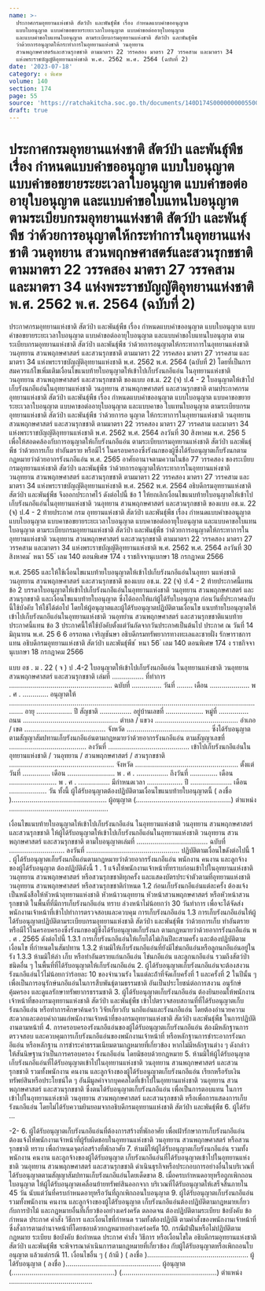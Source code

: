 ```yaml
---
name: >-
  ประกาศกรมอุทยานแห่งชาติ สัตว์ป่า และพันธ์ุพืช เรื่อง กำหนดแบบคำขออนุญาต
  แบบใบอนุญาต แบบคำขอขยายระยะเวลาใบอนุญาต แบบคำขอต่ออายุใบอนุญาต
  และแบบคำขอใบแทนใบอนุญาต ตามระเบียบกรมอุทยานแห่งชาติ สัตว์ป่า และพันธ์ุพืช
  ว่าด้วยการอนุญาตให้กระทำการในอุทยานแห่งชาติ วนอุทยาน
  สวนพฤกษศาสตร์และสวนรุกขชาติ ตามมาตรา 22 วรรคสอง มาตรา 27 วรรคสาม และมาตรา 34
  แห่งพระราชบัญญัติอุทยานแห่งชาติ พ.ศ. 2562 พ.ศ. 2564 (ฉบับที่ 2)
date: '2023-07-18'
category: ง พิเศษ
volume: 140
section: 174
page: 55
source: 'https://ratchakitcha.soc.go.th/documents/140D174S0000000005500.pdf'
draft: true
---
```


# ประกาศกรมอุทยานแห่งชาติ สัตว์ป่า และพันธ์ุพืช เรื่อง กำหนดแบบคำขออนุญาต แบบใบอนุญาต แบบคำขอขยายระยะเวลาใบอนุญาต แบบคำขอต่ออายุใบอนุญาต และแบบคำขอใบแทนใบอนุญาต ตามระเบียบกรมอุทยานแห่งชาติ สัตว์ป่า และพันธ์ุพืช ว่าด้วยการอนุญาตให้กระทำการในอุทยานแห่งชาติ วนอุทยาน สวนพฤกษศาสตร์และสวนรุกขชาติ ตามมาตรา 22 วรรคสอง มาตรา 27 วรรคสาม และมาตรา 34 แห่งพระราชบัญญัติอุทยานแห่งชาติ พ.ศ. 2562 พ.ศ. 2564 (ฉบับที่ 2)

ประกาศกรมอุทยานแห่งชาติ สัตว์ป่า และพันธุ์พืช เรื่อง กำหนดแบบคำขออนุญาต แบบใบอนุญาต แบบคำขอขยายระยะเวลาใบอนุญาต แบบคำขอต่ออายุใบอนุญาต และแบบคำขอใบแทนใบอนุญาต ตามระเบียบกรมอุทยานแห่งชาติ สัตว์ป่า และพันธุ์พืช ว่าด้วยการอนุญาตให้กระทาการในอุทยานแห่งชาติ วนอุทยาน สวนพฤกษศาสตร์ และสวนรุกขชาติ ตามมาตรา 22 วรรคสอง มาตรา 27 วรรคสาม และมาตรา 34 แห่งพระราชบัญญัติอุทยานแห่งชาติ พ.ศ. 2562 พ.ศ. 2564 (ฉบับที่ 2) โดยที่เป็นการสมควรแก้ไขเพิ่มเติมเงื่อนไขแนบท้ายใบอนุญาตให้เข้าไปเก็บรังนกอีแอ่น ในอุทยานแห่งชาติ วนอุทยาน สวนพฤกษศาสตร์ และสวนรุกขชาติ ของแบบ อช.ม. 22 (จ) ป.4 - 2 ใบอนุญาตให้เข้าไปเก็บรังนกอีแอ่นในอุทยานแห่งชาติ วนอุทยาน สวนพฤกษศาสตร์ และสวนรุกขชาติ ตามประกาศกรมอุทยานแห่งชาติ สัตว์ป่า และพันธุ์พืช เรื่อง กำหนดแบบคำขออนุญาต แบบใบอนุญาต แบบคาขอขยายระยะเวลาใบอนุญาต แบบคาขอต่ออายุใบอนุญาต และแบบคาขอ ใบแทนใบอนุญาต ตามระเบียบกรมอุทยานแห่งชาติ สัตว์ป่า และพันธุ์พืช ว่าด้วยการอ นุญาต ให้กระทาการในอุทยานแห่งชาติ วนอุทยาน สวนพฤกษศาสตร์ และสวนรุกขชาติ ตามมาตรา 22 วรรคสอง มาตรา 27 วรรคสาม และมาตรา 34 แห่งพระราชบัญญัติอุทยานแห่งชาติ พ.ศ. 2562 พ.ศ. 2564 ลงวันที่ 30 สิงหาคม พ.ศ. 256 5 เพื่อให้สอดคล้องกับการอนุญาตให้เก็บรังนกอีแอ่น ตามระเบียบกรมอุทยานแห่งชาติ สัตว์ป่า และพันธุ์พืช ว่าด้วยการเก็บ ทำอันตราย หรือมีไว้ ในครอบครองซึ่งรังนกของผู้ซึ่งได้รับอนุญาตเก็บรังนกตามกฎหมายว่าด้วยอากรรังนกอีแอ่น พ.ศ. 2565 อาศัยอานาจตามความในข้อ 77 วรรคสอง ของระเบียบกรมอุทยานแห่งชาติ สัตว์ป่า และพันธุ์พืช ว่าด้วยการอนุญาตให้กระทาการในอุทยานแห่งชาติ วนอุทยาน สวนพฤกษศาสตร์ และสวนรุกขชาติ ตามมาตรา 22 วรรคสอง มาตรา 27 วรรคสาม และมาตรา 34 แห่งพระราชบัญญัติอุทยานแห่งชาติ พ.ศ. 2562 พ.ศ. 2564 อธิบดีกรมอุทยานแห่งชาติ สัตว์ป่า และพันธุ์พืช จึงออกประกาศไว้ ดังต่อไปนี้ ข้อ 1 ให้ยกเลิกเงื่อนไขแนบท้ายใบอนุญาตให้เข้าไปเก็บรังนกอีแอ่นในอุทยานแห่งชาติ วนอุทยาน สวนพฤกษศาสตร์ และสวนรุกขชาติ ของแบบ อช.ม. 22 (จ) ป.4 - 2 ท้ายประกาศ กรม อุทยานแห่งชาติ สัตว์ป่า และพันธุ์พืช เรื่อง กำหนดแบบคำขออนุญาต แบบใบอนุญาต แบบคาขอขยายระยะเวลาใบอนุญาต แบบคาขอต่ออายุใบอนุญาต และแบบคาขอใบแทนใบอนุญาต ตามระเบียบกรมอุทยานแห่งชาติ สัตว์ป่า และพันธุ์พืช ว่าด้วยการอนุญาตให้กระทาการในอุทยานแห่งชาติ วนอุทยาน สวนพฤกษศาสตร์ และสวนรุกขชาติ ตามมาตรา 22 วรรคสอง มาตรา 27 วรรคสาม และมาตรา 34 แห่งพระราชบัญญัติอุทยานแห่งชาติ พ.ศ. 2562 พ.ศ. 2564 ลงวันที่ 30 สิงหาคม ้ หนา 55 ่ เลม 140 ตอนพิเศษ 174 ง ราชกิจจานุเบกษา 18 กรกฎาคม 2566

พ.ศ. 2565 และให้ใช้เงื่อนไขแนบท้ายใบอนุญาตให้เข้าไปเก็บรังนกอีแอ่นในอุทยา นแห่งชาติ วนอุทยาน สวนพฤกษศาสตร์ และสวนรุกขชาติ ของแบบ อช.ม. 22 (จ) ป.4 - 2 ท้ายประกาศนี้แทน ข้อ 2 บรรดาใบอนุญาตให้เข้าไปเก็บรังนกอีแอ่นในอุทยานแห่งชาติ วนอุทยาน สวนพฤกษศาสตร์ และสวนรุกขชาติ และเงื่อนไขแนบท้ายใบอนุญาต ซึ่งได้ออกให้แก่ผู้ได้รับใบอนุญาต ก่อนวันที่ประกาศฉบับนี้ใช้บังคับ ให้ใช้ได้ต่อไป โดยให้ผู้อนุญาตและผู้ได้รับอนุญาตปฏิบัติตามเงื่อนไข แนบท้ายใบอนุญาตให้เข้าไปเก็บรังนกอีแอ่นในอุทยานแห่งชาติ วนอุทยำน สวนพฤกษศาสตร์ และสวนรุกขชาติแนบท้ายประกาศนี้แทน ข้อ 3 ประกาศนี้ให้ใช้บังคับตั้งแต่วันถัดจากวันประกาศเป็นต้นไป ประกาศ ณ วันที่ 14 มิถุนายน พ.ศ. 25 6 6 อรรถพล เจริญชันษา อธิบดีกรมทรัพยากรทางทะเลและชายฝั่ง รักษาราชการแทน อธิบดีกรมอุทยานแห่งชาติ สัตว์ป่า และพันธุ์พืช ้ หนา 56 ่ เลม 140 ตอนพิเศษ 174 ง ราชกิจจานุเบกษา 18 กรกฎาคม 2566

แบบ อช . ม . 22 ( จ ) ป .4-2 ใบอนุญาตให้เข้าไปเก็บรังนกอีแอ่น ในอุทยานแห่งชาติ วนอุทยาน สวนพฤกษศาสตร์ และสวนรุกขชาติ เล่มที่ ................ ที่ทําการ .................................................... ฉบับที่ ............... วันที่ ........ เดือน .................... พ . ศ . ............. อนุญาตให้ ................................................................................................................................... อายุ .................. ปี สัญชาติ ................ อยู่บ้านเลขที่ ................... หมู่ที่ ............... ถนน ................................................ ตําบล / แขวง .......................................... อําเภอ / เขต ......................................... จังหวัด .......................................... ซึ่งได้รับอนุญาตตามสัญญาสัมปทานเก็บรังนกอีแอ่นตามกฎหมายว่าด้วยอากรรังนกอีแอ่น ตามสัญญาเลขที่ ....................................... ลงวันที่ ......................................... เข้าไปเก็บรังนกอีแอ่นในอุทยานแห่งชาติ / วนอุทยาน / สวนพฤกษศาสตร์ / สวนรุกขชาติ ..................................................... จังหวัด .................................................... ตั้งแต่วันที่ .............. เดือน ........................ พ . ศ . ................ ถึงวันที่ .............. เดือน ........................ พ . ศ . ................ มีกําหนดเวลา .................. ปี ..................... เดือน ................... วัน ทั้งนี้ ผู้ได้รับอนุญาตต้องปฏิบัติตามเงื่อนไขแนบท้ายใบอนุญาตนี้ ( ลงชื่อ )................................................ ผู้อนุญาต (................................................) ตําแหน่ง ..................................................

เงื่อนไขแนบท้ายใบอนุญาตให้เข้าไปเก็บรังนกอีแอ่น ในอุทยานแห่งชาติ วนอุทยาน สวนพฤกษศาสตร์ และสวนรุกขชาติ ให้ผู้ได้รับอนุญาตให้เข้าไปเก็บรังนกอีแอ่นในอุทยานแห่งชาติ วนอุทยาน สวนพฤกษศาสตร์ และสวนรุกขชาติ ตามใบอนุญาตเล่มที่ .................................... ฉบับที่ ............................ ลงวันที่ ............................................... ปฏิบัติตามเงื่อนไขดังต่อไปนี้ 1 . ผู้ได้รับอนุญาตเก็บรังนกอีแอ่นตามกฎหมายว่าด้วยอากรรังนกอีแอ่น พนักงาน คนงาน และลูกจ้าง ของผู้ได้รับอนุญาต ต้องปฏิบัติดังนี้ 1 . 1 แจ้งให้พนักงานเจ้าหน้าที่ทราบก่อนเข้าไปในอุทยานแห่งชาติ วนอุทยาน สวนพฤกษศาสตร์ หรือสวนรุกขชาติทุกครั้ง และแสดงบัตรประจําตัวตามที่อุทยานแห่งชาติ วนอุทยาน สวนพฤกษศาสตร์ หรือสวนรุกขชาติกําหนด 1.2 ก่อนเก็บรังนกอีแอ่นแต่ละครั้ง ต้องแจ้งเป็นหนังสือให้หัวหน้าอุทยานแห่งชาติ หัวหน้าวนอุทยาน หัวหน้าสวนพฤกษศาสตร์ หรือหัวหน้าสวนรุกขชาติ ในพื้นที่ที่มีการเก็บรังนกอีแอ่น ทราบ ล่วงหน้าไม่น้อยกว่า 30 วันทําการ เพื่อจะได้จัดส่งพนักงานเจ้าหน้าที่เข้าไปทําการตรวจสอบและควบคุม การเก็บรังนกอีแอ่น 1.3 การเก็บรังนกอีแอ่นให้ผู้ได้รับอนุญาตปฏิบัติตามระเบียบกรมอุทยานแห่งชาติ สัตว์ป่า และพันธุ์พืช ว่าด้วยการเก็บ ทําอันตราย หรือมีไว้ในครอบครองซึ่งรังนกของผู้ซึ่งได้รับอนุญาตเก็บรังนก ตามกฎหมายว่าด้วยอากรรังนกอีแอ่น พ . ศ . 2565 ดังต่อไปนี้ 1.3.1 การเก็บรังนกอีแอ่นให้เก็บได้ไม่เกินปีละสามครั้ง และต้องปฏิบัติตามเงื่อนไข ที่กําหนดในสัมปทาน 1.3.2 ห้ามมิให้เก็บรังนกอีแอ่นที่ยังมีไข่นกอีแอ่นหรือลูกนกอีแอ่นอยู่ในรัง 1.3.3 ห้ามมิให้ล่า เก็บ หรือทําอันตรายแก่นกอีแอ่น ไข่นกอีแอ่น และลูกนกอีแอ่น รวมถึงสัตว์ป่าชนิดอื่น ๆ ในพื้นที่ที่ได้รับอนุญาตให้เก็บรังนกอีแอ่น 2. ผู้ได้รับอนุญาตเก็บรังนกอีแอ่นจะต้องสงวนรังนกอีแอ่นไว้ไม่น้อยกว่าร้อยละ 10 ของจํานวนรัง ในแต่ละถ้ําที่จัดเก็บครั้งที่ 1 และครั้งที่ 2 ในปีนั้น ๆ เพื่อเป็นการอนุรักษ์นกอีแอ่นในการสืบพันธุ์ตามธรรมชาติ อันเป็นประโยชน์ต่อการสงวน อนุรักษ์ คุ้มครอง และดูแลรักษาทรัพยากรธรรมชาติ 3. ผู้ได้รับอนุญาตเก็บรังนกอีแอ่น ต้องยินยอมให้พนักงานเจ้าหน้าที่ของกรมอุทยานแห่งชาติ สัตว์ป่า และพันธุ์พืช เข้าไปตรวจสอบสถานที่ที่ได้รับอนุญาตเก็บรังนกอีแอ่น หรือทําการศึกษาค้นคว้า วิจัยเกี่ยวกับ นกอีแอ่นและรังนกอีแอ่น โดยต้องอํานวยความสะดวกและตอบคําถามแก่พนักงานเจ้าหน้าที่ของกรมอุทยานแห่งชาติ สัตว์ป่า และพันธุ์พืช ในการปฏิบัติงานตามหน้าที่ 4. การครอบครองรังนกอีแอ่นของผู้ได้รับอนุญาตเก็บรังนกอีแอ่น ต้องมีหลักฐานการตรวจสอบ และควบคุมการเก็บรังนกอีแอ่นของพนักงานเจ้าหน้าที่ หรือหลักฐานการชําระอากรรังนกอีแอ่น หรือหลักฐาน การชําระค่าธรรมเนียมตามกฎหมายที่เกี่ยวข้อง หากไม่มีหลักฐานต่าง ๆ ดังกล่าว ให้สันนิษฐานว่าเป็นการครอบครอง รังนกอีแอ่น โดยมิชอบด้วยกฎหมาย 5. ห้ามมิให้ผู้ได้รับอนุญาตเก็บรังนกอีแอ่นที่ได้รับอนุญาตเข้าไปในอุทยานแห่งชาติ วนอุทยาน สวนพฤกษศาสตร์ และสวนรุกขชาติ รวมทั้งพนักงาน คนงาน และลูกจ้างของผู้ได้รับอนุญาตเก็บรังนกอีแอ่น เรียกหรือรับเงิน ทรัพย์สินหรือประโยชน์ใด ๆ อันมีมูลค่าจากบุคคลใดที่เข้าไปในอุทยานแห่งชาติ วนอุทยาน สวนพฤกษศาสตร์ และสวนรุกขชาติ ซึ่งตนได้รับอนุญาตเก็บรังนกอีแอ่น เพื่อเป็นการตอบแทน ในการเข้าไปในอุทยานแห่งชาติ วนอุทยาน สวนพฤกษศาสตร์ และสวนรุกขชาติ หรือเพื่อการแสดงการเก็บ รังนกอีแอ่น โดยไม่ได้รับความยินยอมจากอธิบดีกรมอุทยานแห่งชาติ สัตว์ป่า และพันธุ์พืช 6. ผู้ได้รับ ...

-2- 6. ผู้ได้รับอนุญาตเก็บรังนกอีแอ่นที่ต้องการสร้างที่พักอาศัย เพื่อเฝ้ารักษาการเก็บรังนกอีแอ่น ต้องแจ้งให้พนักงานเจ้าหน้าที่ผู้รับผิดชอบในอุทยานแห่งชาติ วนอุทยาน สวนพฤกษศาสตร์ หรือสวนรุกขชาติ ทราบ เพื่อกําหนดจุดก่อสร้างที่พักอาศัย 7. ห้ามมิให้ผู้ได้รับอนุญาตเก็บรังนกอีแอ่น รวมทั้งพนักงาน คนงาน และลูกจ้างของผู้ได้รับอนุญาต เก็บรังนกอีแอ่นที่ได้รับอนุญาตเข้าไปในอุทยานแห่งชาติ วนอุทยาน สวนพฤกษศาสตร์ และสวนรุกขชาติ ดําเนินธุรกิจหรือประกอบการอย่างอื่นในบริเวณที่ได้รับอนุญาตตามสัญญาสัมปทานเก็บรังนกอีแอ่นโดยเด็ดขาด 8. เมื่อครบกําหนดอายุหรือถูกเพิกถอนใบอนุญาต ให้ผู้ได้รับอนุญาตเคลื่อนย้ายทรัพย์สินออกจาก บริเวณที่ได้รับอนุญาตให้เสร็จสิ้นภายใน 45 วัน นับแต่วันที่ครบกําหนดอายุหรือวันที่ถูกเพิกถอนใบอนุญาต 9. ผู้ได้รับอนุญาตเก็บรังนกอีแอ่น รวมทั้งพนักงาน คนงาน และลูกจ้างของผู้ได้รับอนุญาต เก็บรังนกอีแอ่นต้องปฏิบัติตามกฎหมายเกี่ยวกับการป่าไม้ และกฎหมายอื่นที่เกี่ยวข้องอย่างเคร่งครัด ตลอดจน ต้องปฏิบัติตามระเบียบ ข้อบังคับ ข้อกําหนด ประกาศ คําสั่ง วิธีการ และเงื่อนไขที่กําหนด รวมทั้งต้องปฏิบัติ ตามคําสั่งของพนักงานเจ้าหน้าที่ ซึ่งสั่งการตามอํานาจหน้าที่โดยชอบด้วยกฎหมายอย่างเคร่งครัด 10. กรณีฝ่าฝืนหรือไม่ปฏิบัติตามกฎหมาย ระเบียบ ข้อบังคับ ข้อกําหนด ประกาศ คําสั่ง วิธีการ หรือเงื่อนไขใด อธิบดีกรมอุทยานแห่งชาติ สัตว์ป่า และพันธุ์พืช จะพิจารณาดําเนินการตามกฎหมายที่เกี่ยวข้อง กับผู้ได้รับอนุญาตหรือเพิกถอนใบอนุญาต แล้วแต่กรณี 11. เงื่อนไขอื่น ๆ ( ถ้ามี ) ( ลงชื่อ )................................................... ผู้ได้รับอนุญาต ( ลงชื่อ )................................................ ผู้อนุญาต (....................................................) (................................................) ตําแหน่ง ..........................................
